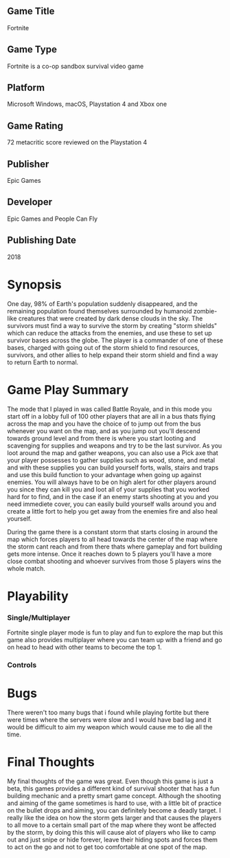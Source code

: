 ## Game Title
Fortnite
## Game Type
Fortnite is a co-op sandbox survival video game
## Platform
Microsoft Windows, macOS, Playstation 4 and Xbox one
## Game Rating
72 metacritic score reviewed on the Playstation 4
## Publisher
Epic Games
## Developer
Epic Games and People Can Fly
## Publishing Date
2018
# Synopsis
One day, 98% of Earth's population suddenly disappeared, and the remaining population found themselves surrounded by humanoid zombie-like creatures that were created by dark dense clouds in the sky. The survivors must find a way to survive the storm by creating "storm shields" which can reduce the attacks from the enemies, and use these to set up survivor bases across the globe. The player is a commander of one of these bases, charged with going out of the storm shield to find resources, survivors, and other allies to help expand their storm shield and find a way to return Earth to normal.

# Game Play Summary
The mode that I played in was called Battle Royale, and in this mode you start off in a lobby full of 100 other players that are all in a
bus thats flying across the map and you have the choice of to jump out from the bus whenever you want on the map, and as you jump out you'll descend towards ground level and from there is where you start looting and scavenging for supplies and weapons and try to be the last survivor. As you loot around the map and gather weapons, you can also use a Pick axe that your player possesses to gather supplies such as wood, stone, and metal and with these supplies you can build yourself forts, walls, stairs and traps and use this build function to your advantage when going up against enemies. You will always have to be on high alert for other players around you since they can kill you and loot all of your supplies that you worked hard for to find, and in the case if an enemy starts shooting at you and you need immediete cover, you can easily build yourself walls around you and create a little fort to help you get away from the enemies fire and also heal yourself.

During the game there is a constant storm that starts closing in around the map which forces players to all head towards the center of the map where the storm cant reach and from there thats where gameplay and fort building gets more intense. Once it reaches down to 5 players you'll have a more close combat shooting and whoever survives from those 5 players wins the whole match.
# Playability
### Single/Multiplayer
Fortnite single player mode is fun to play and fun to explore the map but this game also provides multiplayer where you can team up with a friend and go on head to head with other teams to become the top 1.

### Controls

# Bugs
There weren't too many bugs that i found while playing fortite but there were times where the servers were slow and I would have bad lag and it would be difficult to aim my weapon which would cause me to die all the time. 
# Final Thoughts
My final thoughts of the game was great. Even though this game is just a beta, this games provides a different kind of survival shooter that has a fun building mechanic and a pretty smart game concept. Although the shooting and aiming of the game sometimes is hard to use, with a little bit of practice on the bullet drops and aiming, you can definitely become a deadly target. I really like the idea on how the storm gets larger and that causes the players to all move to a certain small part of the map where they wont be affected by the storm, by doing this this will cause alot of players who like to camp out and just snipe or hide forever, leave their hiding spots and forces them to act on the go and not to get too comfortable at one spot of the map. 
